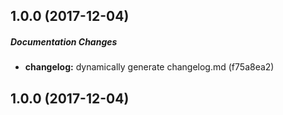 ## 1.0.0 (2017-12-04)

##### Documentation Changes

* **changelog:** dynamically generate changelog.md (f75a8ea2)

## 1.0.0 (2017-12-04)

